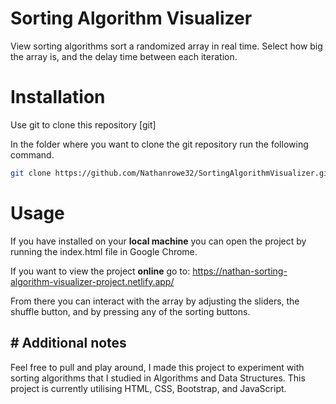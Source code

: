 <h1> Sorting Algorithm Visualizer </h1>

View sorting algorithms sort a randomized array in real time. Select how big the array is, and the delay time between each iteration.

<h1> Installation </h1>

Use git to clone this repository [git]

In the folder where you want to clone the git repository run the following command.

```bash
git clone https://github.com/Nathanrowe32/SortingAlgorithmVisualizer.git
```

<h1> Usage </h1>

 If you have installed on your <b>local machine</b> you can open the project by running the index.html file in Google Chrome.
 
 If you want to view the project <b>online</b> go to: https://nathan-sorting-algorithm-visualizer-project.netlify.app/
 
 From there you can interact with the array by adjusting the sliders, the shuffle button, and by pressing any of the sorting buttons.

<h2> # Additional notes </h2>
Feel free to pull and play around, I made this project to experiment with sorting algorithms that I studied in Algorithms and Data Structures.
This project is currently utilising HTML, CSS, Bootstrap, and JavaScript.
